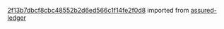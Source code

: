[2f13b7dbcf8cbc48552b2d6ed566c1f14fe2f0d8](https://github.com/insolar/assured-ledger/commit/2f13b7dbcf8cbc48552b2d6ed566c1f14fe2f0d8) imported from [assured-ledger](https://github.com/insolar/assured-ledger)
